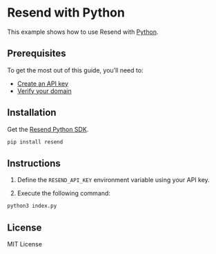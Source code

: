 # Resend with Python

This example shows how to use Resend with [Python](https://www.python.org).

## Prerequisites

To get the most out of this guide, you’ll need to:

* [Create an API key](https://resend.com/api-keys)
* [Verify your domain](https://resend.com/domains)

## Installation

Get the [Resend Python SDK](https://github.com/resendlabs/resend-python).

```sh
pip install resend
```

## Instructions

1. Define the `RESEND_API_KEY` environment variable using your API key.

2. Execute the following command:

  ```sh
python3 index.py
  ```

## License

MIT License

